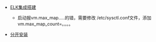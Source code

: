 - [ELK集成搭建](http://elk-docker.readthedocs.io/#specific-version-combinations)
  - 启动报vm.max_map.....的错，需要修改  /etc/sysctl.conf文件，添加vm.max_map_count=。。。。

- [分开安装](https://www.kancloud.cn/hanxt/elk/158871)
